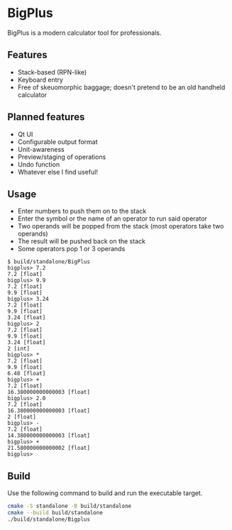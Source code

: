 # BigPlus

BigPlus is a modern calculator tool for professionals.

## Features

- Stack-based (RPN-like)
- Keyboard entry
- Free of skeuomorphic baggage; doesn't pretend to be an old handheld calculator

## Planned features

- Qt UI
- Configurable output format
- Unit-awareness
- Preview/staging of operations
- Undo function
- Whatever else I find useful!

## Usage

- Enter numbers to push them on to the stack
- Enter the symbol or the name of an operator to run said operator
- Two operands will be popped from the stack (most operators take two operands)
- The result will be pushed back on the stack
- Some operators pop 1 or 3 operands

```
$ build/standalone/BigPlus
bigplus> 7.2
7.2 [float]
bigplus> 9.9
7.2 [float]
9.9 [float]
bigplus> 3.24
7.2 [float]
9.9 [float]
3.24 [float]
bigplus> 2
7.2 [float]
9.9 [float]
3.24 [float]
2 [int]
bigplus> *
7.2 [float]
9.9 [float]
6.48 [float]
bigplus> +
7.2 [float]
16.380000000000003 [float]
bigplus> 2.0 
7.2 [float]
16.380000000000003 [float]
2 [float]
bigplus> -
7.2 [float]
14.380000000000003 [float]
bigplus> +
21.580000000000002 [float]
bigplus> 
```

## Build

Use the following command to build and run the executable target.

```bash
cmake -S standalone -B build/standalone
cmake --build build/standalone
./build/standalone/Bigplus
```

